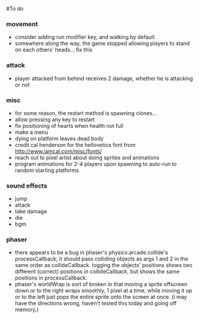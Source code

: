 #To do

### movement
* consider adding run modifier key, and walking by default
* somewhere along the way, the game stopped allowing players to stand on each others' heads... fix this

### attack
* player attacked from behind receives 2 damage, whether he is attacking or not

### misc
* for some reason, the restart method is spawning clones...
* allow pressing any key to restart
* fix positioning of hearts when health not full
* make a menu
* dying on platform leaves dead body
* credit cal henderson for the hellovetica font from http://www.iamcal.com/misc/fonts/
* reach out to pixel artist about doing sprites and animations
* program animations for 2-4 players upon spawning to auto-run to random starting platforms

### sound effects
* jump
* attack
* take damage
* die
* bgm

### phaser
* there appears to be a bug in phaser's physics.arcade.collide's processCallback; it should pass colliding objects as args 1 and 2 in the same order as collideCallback. logging the objects' positions shows two different (correct) positions in collideCallback, but shows the same positions in processCallback.
* phaser's worldWrap is sort of broken in that moving a sprite offscreen down or to the right wraps smoothly, 1 pixel at a time, while moving it up or to the left just pops the entire sprite onto the screen at once. (i may have the directions wrong, haven't tested this today and going off memory.)